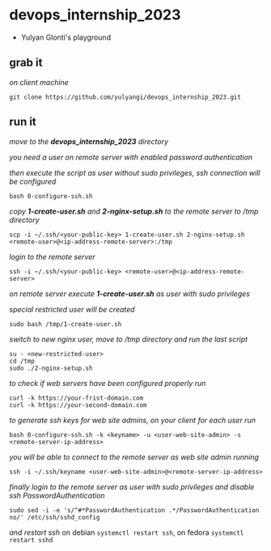 # devops_internship_2023
  * Yulyan Glonti's playground

## grab it
*on client machine*

```
git clone https://github.com/yulyangi/devops_internship_2023.git
```

## run it

*move to the **devops_internship_2023** directory*

*you need a user on remote server with enabled password authentication*

*then execute the script as user without sudo privileges, ssh connection will be configured*

```
bash 0-configure-ssh.sh
```
*copy **1-create-user.sh** and **2-nginx-setup.sh** to the remote server to /tmp directory*
```
scp -i ~/.ssh/<your-public-key> 1-create-user.sh 2-nginx-setup.sh <remote-user>@<ip-address-remote-server>:/tmp
```
*login to the remote server*
```
ssh -i ~/.ssh/<your-public-key> <remote-user>@<ip-address-remote-server>
```
*on remote server execute **1-create-user.sh**  as user with sudo privileges*

*special restricted user will be created*
```
sudo bash /tmp/1-create-user.sh
```
*switch to new nginx user, move to /tmp directory and run the last script*
```
su - <new-restricted-user>
cd /tmp
sudo ./2-nginx-setup.sh
```
*to check if web servers have been configured properly run*
```
curl -k https://your-frist-domain.com
curl -k https://your-second-domain.com
```
*to generate ssh keys for web site admins, on your client for each user run*
```
bash 0-configure-ssh.sh -k <keyname> -u <user-web-site-admin> -s <remote-server-ip-address>
```
*you will be able to connect to the remote server as web site admin running*
```
ssh -i ~/.ssh/keyname <user-web-site-admin>@<remote-server-ip-address>
```
*finally login to the remote server as user with sudo privileges and disable ssh PasswordAuthentication*
```
sudo sed -i -e 's/^#*PasswordAuthentication .*/PasswordAuthentication no/' /etc/ssh/sshd_config
```
*and restart ssh*
on debian ```systemctl restart ssh```, on fedora ```systemctl restart sshd```